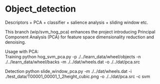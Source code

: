# Object_detection
Descriptors + PCA + classifier + salience analysis + sliding window etc.  

This branch (wip/svm_hog_pca) enhances the project introducing Principal Component Analysis (PCA)
for feature space dimensionality reduction and denoising.

Usage with PCA:  
Training
python hog_svm_pca.py  -p ./../learn_data/wheel/objects -n ./../learn_data/wheel/backs
-m ./../dat/wheels.dat -o ./../dat/pca.src

Detection
python slide_window_pca.py -m ./../dat/wheels.dat -i ./test_data/T00001_00001_1_2height_cubic.png 
-o ./../dat/pca.src -c svm
